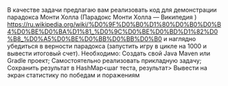 В качестве задачи предлагаю вам реализовать код для демонстрации 
парадокса Монти Холла (Парадокс Монти Холла — Википедия )
https://ru.wikipedia.org/wiki/%D0%9F%D0%B0%D1%80%D0%B0%D0%B4%D0%BE%D0%BA%D1%81_%D0%9C%D0%BE%D0%BD%D1%82%D0%B8_%D0%A5%D0%BE%D0%BB%D0%BB%D0%B0
и наглядно убедиться в верности парадокса 
(запустить игру в цикле на 1000 и вывести итоговый счет).
Необходимо:
Создать свой Java Maven или Gradle проект;
Самостоятельно реализовать прикладную задачу;
Сохранить результат в HashMap<шаг теста, результат>
Вывести на экран статистику по победам и поражениям